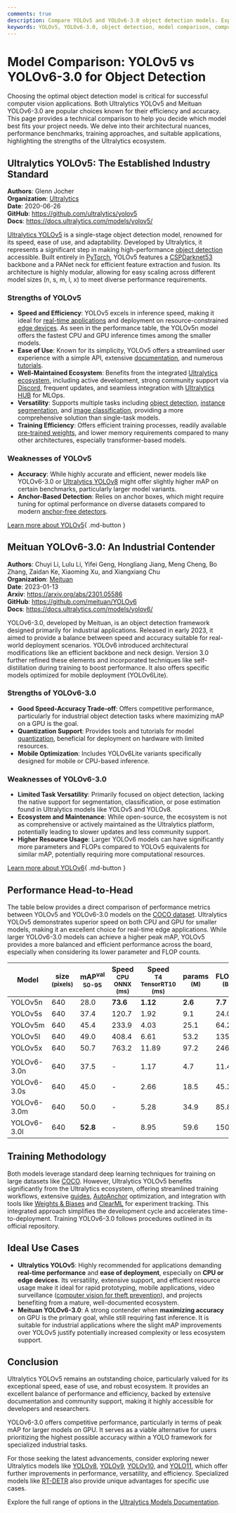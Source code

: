 ```yaml
---
comments: true
description: Compare YOLOv5 and YOLOv6-3.0 object detection models. Explore their architecture, performance, and applications to choose the best fit for your needs.
keywords: YOLOv5, YOLOv6-3.0, object detection, model comparison, computer vision, Ultralytics, Meituan, YOLO series, performance benchmarks, real-time detection
---
```


# Model Comparison: YOLOv5 vs YOLOv6-3.0 for Object Detection

Choosing the optimal object detection model is critical for successful computer vision applications. Both Ultralytics YOLOv5 and Meituan YOLOv6-3.0 are popular choices known for their efficiency and accuracy. This page provides a technical comparison to help you decide which model best fits your project needs. We delve into their architectural nuances, performance benchmarks, training approaches, and suitable applications, highlighting the strengths of the Ultralytics ecosystem.

<script async src="https://cdn.jsdelivr.net/npm/chart.js"></script>
<script defer src="../../javascript/benchmark.js"></script>

<canvas id="modelComparisonChart" width="1024" height="400" active-models='["YOLOv5", "YOLOv6-3.0"]'></canvas>

## Ultralytics YOLOv5: The Established Industry Standard

**Authors**: Glenn Jocher  
**Organization**: [Ultralytics](https://www.ultralytics.com/)  
**Date**: 2020-06-26  
**GitHub**: <https://github.com/ultralytics/yolov5>  
**Docs**: <https://docs.ultralytics.com/models/yolov5/>

[Ultralytics YOLOv5](https://docs.ultralytics.com/models/yolov5/) is a single-stage object detection model, renowned for its speed, ease of use, and adaptability. Developed by Ultralytics, it represents a significant step in making high-performance [object detection](https://docs.ultralytics.com/tasks/detect/) accessible. Built entirely in [PyTorch](https://pytorch.org/), YOLOv5 features a [CSPDarknet53](https://paperswithcode.com/method/cspdarknet53) backbone and a PANet neck for efficient feature extraction and fusion. Its architecture is highly modular, allowing for easy scaling across different model sizes (n, s, m, l, x) to meet diverse performance requirements.

### Strengths of YOLOv5

- **Speed and Efficiency**: YOLOv5 excels in inference speed, making it ideal for [real-time applications](https://www.ultralytics.com/blog/real-time-inferences-in-vision-ai-solutions-are-making-an-impact) and deployment on resource-constrained [edge devices](https://docs.ultralytics.com/guides/nvidia-jetson/). As seen in the performance table, the YOLOv5n model offers the fastest CPU and GPU inference times among the smaller models.
- **Ease of Use**: Known for its simplicity, YOLOv5 offers a streamlined user experience with a simple API, extensive [documentation](https://docs.ultralytics.com/yolov5/), and numerous [tutorials](https://docs.ultralytics.com/guides/).
- **Well-Maintained Ecosystem**: Benefits from the integrated [Ultralytics ecosystem](https://docs.ultralytics.com/integrations/), including active development, strong community support via [Discord](https://discord.com/invite/ultralytics), frequent updates, and seamless integration with [Ultralytics HUB](https://www.ultralytics.com/hub) for MLOps.
- **Versatility**: Supports multiple tasks including [object detection](https://docs.ultralytics.com/tasks/detect/), [instance segmentation](https://docs.ultralytics.com/tasks/segment/), and [image classification](https://docs.ultralytics.com/tasks/classify/), providing a more comprehensive solution than single-task models.
- **Training Efficiency**: Offers efficient training processes, readily available [pre-trained weights](https://github.com/ultralytics/yolov5/releases), and lower memory requirements compared to many other architectures, especially transformer-based models.

### Weaknesses of YOLOv5

- **Accuracy**: While highly accurate and efficient, newer models like YOLOv6-3.0 or [Ultralytics YOLOv8](https://docs.ultralytics.com/models/yolov8/) might offer slightly higher mAP on certain benchmarks, particularly larger model variants.
- **Anchor-Based Detection**: Relies on anchor boxes, which might require tuning for optimal performance on diverse datasets compared to modern [anchor-free detectors](https://www.ultralytics.com/glossary/anchor-free-detectors).

[Learn more about YOLOv5](https://docs.ultralytics.com/models/yolov5/){ .md-button }

## Meituan YOLOv6-3.0: An Industrial Contender

**Authors**: Chuyi Li, Lulu Li, Yifei Geng, Hongliang Jiang, Meng Cheng, Bo Zhang, Zaidan Ke, Xiaoming Xu, and Xiangxiang Chu  
**Organization**: [Meituan](https://about.meituan.com/en-US/about-us)  
**Date**: 2023-01-13  
**Arxiv**: <https://arxiv.org/abs/2301.05586>  
**GitHub**: <https://github.com/meituan/YOLOv6>  
**Docs**: <https://docs.ultralytics.com/models/yolov6/>

YOLOv6-3.0, developed by Meituan, is an object detection framework designed primarily for industrial applications. Released in early 2023, it aimed to provide a balance between speed and accuracy suitable for real-world deployment scenarios. YOLOv6 introduced architectural modifications like an efficient backbone and neck design. Version 3.0 further refined these elements and incorporated techniques like self-distillation during training to boost performance. It also offers specific models optimized for mobile deployment (YOLOv6Lite).

### Strengths of YOLOv6-3.0

- **Good Speed-Accuracy Trade-off**: Offers competitive performance, particularly for industrial object detection tasks where maximizing mAP on a GPU is the goal.
- **Quantization Support**: Provides tools and tutorials for model [quantization](https://www.ultralytics.com/glossary/model-quantization), beneficial for deployment on hardware with limited resources.
- **Mobile Optimization**: Includes YOLOv6Lite variants specifically designed for mobile or CPU-based inference.

### Weaknesses of YOLOv6-3.0

- **Limited Task Versatility**: Primarily focused on object detection, lacking the native support for segmentation, classification, or pose estimation found in Ultralytics models like YOLOv5 and YOLOv8.
- **Ecosystem and Maintenance**: While open-source, the ecosystem is not as comprehensive or actively maintained as the Ultralytics platform, potentially leading to slower updates and less community support.
- **Higher Resource Usage**: Larger YOLOv6 models can have significantly more parameters and FLOPs compared to YOLOv5 equivalents for similar mAP, potentially requiring more computational resources.

[Learn more about YOLOv6](https://docs.ultralytics.com/models/yolov6/){ .md-button }

## Performance Head-to-Head

The table below provides a direct comparison of performance metrics between YOLOv5 and YOLOv6-3.0 models on the [COCO dataset](https://docs.ultralytics.com/datasets/detect/coco/). Ultralytics YOLOv5 demonstrates superior speed on both CPU and GPU for smaller models, making it an excellent choice for real-time edge applications. While larger YOLOv6-3.0 models can achieve a higher peak mAP, YOLOv5 provides a more balanced and efficient performance across the board, especially when considering its lower parameter and FLOP counts.

| Model       | size<br><sup>(pixels) | mAP<sup>val<br>50-95 | Speed<br><sup>CPU ONNX<br>(ms) | Speed<br><sup>T4 TensorRT10<br>(ms) | params<br><sup>(M) | FLOPs<br><sup>(B) |
| ----------- | --------------------- | -------------------- | ------------------------------ | ----------------------------------- | ------------------ | ----------------- |
| YOLOv5n     | 640                   | 28.0                 | **73.6**                       | **1.12**                            | **2.6**            | **7.7**           |
| YOLOv5s     | 640                   | 37.4                 | 120.7                          | 1.92                                | 9.1                | 24.0              |
| YOLOv5m     | 640                   | 45.4                 | 233.9                          | 4.03                                | 25.1               | 64.2              |
| YOLOv5l     | 640                   | 49.0                 | 408.4                          | 6.61                                | 53.2               | 135.0             |
| YOLOv5x     | 640                   | 50.7                 | 763.2                          | 11.89                               | 97.2               | 246.4             |
|             |                       |                      |                                |                                     |                    |                   |
| YOLOv6-3.0n | 640                   | 37.5                 | -                              | 1.17                                | 4.7                | 11.4              |
| YOLOv6-3.0s | 640                   | 45.0                 | -                              | 2.66                                | 18.5               | 45.3              |
| YOLOv6-3.0m | 640                   | 50.0                 | -                              | 5.28                                | 34.9               | 85.8              |
| YOLOv6-3.0l | 640                   | **52.8**             | -                              | 8.95                                | 59.6               | 150.7             |

## Training Methodology

Both models leverage standard deep learning techniques for training on large datasets like [COCO](https://docs.ultralytics.com/datasets/detect/coco/). However, Ultralytics YOLOv5 benefits significantly from the Ultralytics ecosystem, offering streamlined training workflows, extensive [guides](https://docs.ultralytics.com/guides/), [AutoAnchor](https://docs.ultralytics.com/yolov5/tutorials/architecture_description/#autoanchor) optimization, and integration with tools like [Weights & Biases](https://docs.ultralytics.com/integrations/weights-biases/) and [ClearML](https://docs.ultralytics.com/integrations/clearml/) for experiment tracking. This integrated approach simplifies the development cycle and accelerates time-to-deployment. Training YOLOv6-3.0 follows procedures outlined in its official repository.

## Ideal Use Cases

- **Ultralytics YOLOv5**: Highly recommended for applications demanding **real-time performance** and **ease of deployment**, especially on **CPU or edge devices**. Its versatility, extensive support, and efficient resource usage make it ideal for rapid prototyping, mobile applications, video surveillance ([computer vision for theft prevention](https://www.ultralytics.com/blog/computer-vision-for-theft-prevention-enhancing-security)), and projects benefiting from a mature, well-documented ecosystem.
- **Meituan YOLOv6-3.0**: A strong contender when **maximizing accuracy** on GPU is the primary goal, while still requiring fast inference. It is suitable for industrial applications where the slight mAP improvements over YOLOv5 justify potentially increased complexity or less ecosystem support.

## Conclusion

Ultralytics YOLOv5 remains an outstanding choice, particularly valued for its exceptional speed, ease of use, and robust ecosystem. It provides an excellent balance of performance and efficiency, backed by extensive documentation and community support, making it highly accessible for developers and researchers.

YOLOv6-3.0 offers competitive performance, particularly in terms of peak mAP for larger models on GPU. It serves as a viable alternative for users prioritizing the highest possible accuracy within a YOLO framework for specialized industrial tasks.

For those seeking the latest advancements, consider exploring newer Ultralytics models like [YOLOv8](https://docs.ultralytics.com/models/yolov8/), [YOLOv9](https://docs.ultralytics.com/models/yolov9/), [YOLOv10](https://docs.ultralytics.com/models/yolov10/), and [YOLO11](https://docs.ultralytics.com/models/yolo11/), which offer further improvements in performance, versatility, and efficiency. Specialized models like [RT-DETR](https://docs.ultralytics.com/models/rtdetr/) also provide unique advantages for specific use cases.

Explore the full range of options in the [Ultralytics Models Documentation](https://docs.ultralytics.com/models/).
